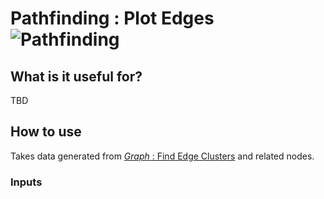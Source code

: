 # Pathfinding : Plot Edges ![Pathfinding](https://img.shields.io/badge/Pathfinding-37a573)

## What is it useful for?
TBD

## How to use
Takes data generated from [*Graph* : Find Edge Clusters](PCGExGraphFindEdgeClusters.md) and related nodes.

### Inputs